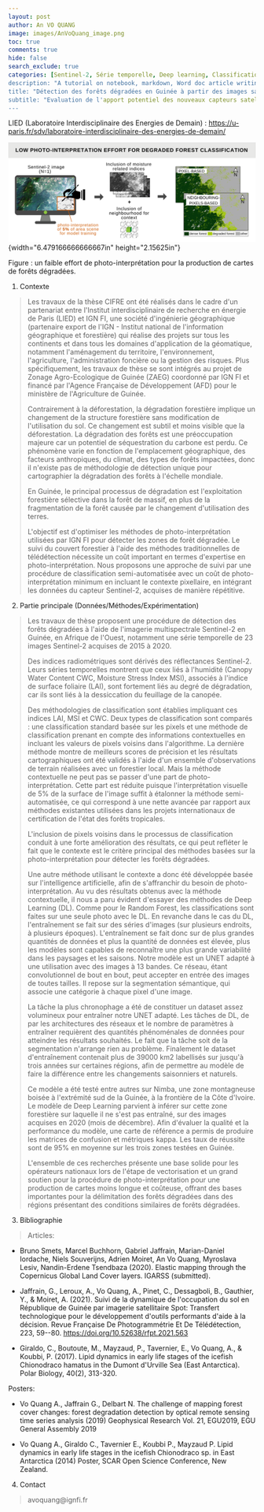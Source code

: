 ```yaml
---
layout: post
author: An VO QUANG
image: images/AnVoQuang_image.png
toc: true
comments: true
hide: false
search_exclude: true
categories: [Sentinel-2, Série temporelle, Deep learning, Classification supervisée, Dégradation forestière, Afrique de l'Ouest]
description: "A tutorial on notebook, markdown, Word doc article writing"
title: "Détection des forêts dégradées en Guinée à partir des images satellites Sentinel-2"
subtitle: "Evaluation de l'apport potentiel des nouveaux capteurs satellitaires optiques et radars"
---
```


LIED (Laboratoire Interdisciplinaire des Energies de Demain) :
https://u-paris.fr/sdv/laboratoire-interdisciplinaire-des-energies-de-demain/


![](images/AnVoQuang_image.png){width="6.479166666666667in" height="2.15625in"}

Figure : un faible effort de photo-interprétation pour la production de
cartes de forêts dégradées.


1.  Contexte

> Les travaux de la thèse CIFRE ont été réalisés dans le cadre d\'un
> partenariat entre l\'Institut interdisciplinaire de recherche en
> énergie de Paris (LIED) et IGN FI, une société d\'ingénierie
> géographique (partenaire export de l\'IGN - Institut national de
> l'information géographique et forestière) qui réalise des projets sur
> tous les continents et dans tous les domaines d\'application de la
> géomatique, notamment l\'aménagement du territoire, l\'environnement,
> l\'agriculture, l\'administration foncière ou la gestion des risques.
> Plus spécifiquement, les travaux de thèse se sont intégrés au projet
> de Zonage Agro-Ecologique de Guinée (ZAEG) coordonné par IGN FI et
> financé par l\'Agence Française de Développement (AFD) pour le
> ministère de l'Agriculture de Guinée.
>
> Contrairement à la déforestation, la dégradation forestière implique
> un changement de la structure forestière sans modification de
> l\'utilisation du sol. Ce changement est subtil et moins visible que
> la déforestation. La dégradation des forêts est une préoccupation
> majeure car un potentiel de séquestration du carbone est perdu. Ce
> phénomène varie en fonction de l\'emplacement géographique, des
> facteurs anthropiques, du climat, des types de forêts impactées, donc
> il n\'existe pas de méthodologie de détection unique pour
> cartographier la dégradation des forêts à l\'échelle mondiale.
>
> En Guinée, le principal processus de dégradation est l\'exploitation
> forestière sélective dans la forêt de massif, en plus de la
> fragmentation de la forêt causée par le changement d\'utilisation des
> terres.
>
> L'objectif est d'optimiser les méthodes de photo-interprétation
> utilisées par IGN FI pour détecter les zones de forêt dégradée. Le
> suivi du couvert forestier à l\'aide des méthodes traditionnelles de
> télédétection nécessite un coût important en termes d\'expertise en
> photo-interprétation. Nous proposons une approche de suivi par une
> procédure de classification semi-automatisée avec un coût de
> photo-interprétation minimum en incluant le contexte pixellaire, en
> intégrant les données du capteur Sentinel-2, acquises de manière
> répétitive.

2.  Partie principale (Données/Méthodes/Expérimentation)

> Les travaux de thèse proposent une procédure de détection des forêts
> dégradées à l\'aide de l\'imagerie multispectrale Sentinel-2 en
> Guinée, en Afrique de l\'Ouest, notamment une série temporelle de 23
> images Sentinel-2 acquises de 2015 à 2020.
>
> Des indices radiométriques sont dérivés des réflectances Sentinel-2.
> Leurs séries temporelles montrent que ceux liés à l\'humidité (Canopy
> Water Content CWC, Moisture Stress Index MSI), associés à l\'indice de
> surface foliaire (LAI), sont fortement liés au degré de dégradation,
> car ils sont liés à la dessiccation du feuillage de la canopée.
>
> Des méthodologies de classification sont établies impliquant ces
> indices LAI, MSI et CWC. Deux types de classification sont comparés :
> une classification standard basée sur les pixels et une méthode de
> classification prenant en compte des informations contextuelles en
> incluant les valeurs de pixels voisins dans l\'algorithme. La dernière
> méthode montre de meilleurs scores de précision et les résultats
> cartographiques ont été validés à l\'aide d\'un ensemble
> d\'observations de terrain réalisées avec un forestier local. Mais la
> méthode contextuelle ne peut pas se passer d'une part de
> photo-interprétation. Cette part est réduite puisque l'interprétation
> visuelle de 5% de la surface de l'image suffit à étalonner la méthode
> semi-automatisée, ce qui correspond à une nette avancée par rapport
> aux méthodes existantes utilisées dans les projets internationaux de
> certification de l'état des forêts tropicales.
>
> L\'inclusion de pixels voisins dans le processus de classification
> conduit à une forte amélioration des résultats, ce qui peut refléter
> le fait que le contexte est le critère principal des méthodes basées
> sur la photo-interprétation pour détecter les forêts dégradées.
>
> Une autre méthode utilisant le contexte a donc été développée basée
> sur l'intelligence artificielle, afin de s'affranchir du besoin de
> photo-interprétation. Au vu des résultats obtenus avec la méthode
> contextuelle, il nous a paru évident d'essayer des méthodes de Deep
> Learning (DL). Comme pour le Random Forest, les classifications sont
> faites sur une seule photo avec le DL. En revanche dans le cas du DL,
> l\'entraînement se fait sur des séries d\'images (sur plusieurs
> endroits, à plusieurs époques). L\'entraînement se fait donc sur de
> plus grandes quantités de données et plus la quantité de données est
> élevée, plus les modèles sont capables de reconnaître une plus grande
> variabilité dans les paysages et les saisons. Notre modèle est un UNET
> adapté à une utilisation avec des images à 13 bandes. Ce réseau, étant
> convolutionnel de bout en bout, peut accepter en entrée des images de
> toutes tailles. Il repose sur la segmentation sémantique, qui associe
> une catégorie à chaque pixel d\'une image.
>
> La tâche la plus chronophage a été de constituer un dataset assez
> volumineux pour entraîner notre UNET adapté. Les tâches de DL, de par
> les architectures des réseaux et le nombre de paramètres à entraîner
> requièrent des quantités phénoménales de données pour atteindre les
> résultats souhaités. Le fait que la tâche soit de la segmentation
> n'arrange rien au problème. Finalement le dataset d\'entraînement
> contenait plus de 39000 km2 labellisés sur jusqu'à trois années sur
> certaines régions, afin de permettre au modèle de faire la différence
> entre les changements saisonniers et naturels.
>
> Ce modèle a été testé entre autres sur Nimba, une zone montagneuse
> boisée à l'extrémité sud de la Guinée, à la frontière de la Côte
> d'Ivoire. Le modèle de Deep Learning parvient à inférer sur cette zone
> forestière sur laquelle il ne s'est pas entraîné, sur des images
> acquises en 2020 (mois de décembre). Afin d'évaluer la qualité et la
> performance du modèle, une carte de référence a permis de produire les
> matrices de confusion et métriques kappa. Les taux de réussite sont de
> 95% en moyenne sur les trois zones testées en Guinée.
>
> L'ensemble de ces recherches présente une base solide pour les
> opérateurs nationaux lors de l'étape de vectorisation et un grand
> soutien pour la procédure de photo-interprétation pour une production
> de cartes moins longue et coûteuse, offrant des bases importantes pour
> la délimitation des forêts dégradées dans des régions présentant des
> conditions similaires de forêts dégradées.

3.  Bibliographie

> Articles:

-   Bruno Smets, Marcel Buchhorn, Gabriel Jaffrain, Marian-Daniel
    Iordache, Niels Souverijns, Adrien Moiret, An Vo Quang, Myroslava
    Lesiv, Nandin-Erdene Tsendbaza (2020). Elastic mapping through the
    Copernicus Global Land Cover layers. IGARSS (submitted).

-   Jaffrain, G., Leroux, A., Vo Quang, A., Pinet, C., Dessagboli, B.,
    Gauthier, Y., & Moiret, A. (2021). Suivi de la dynamique de
    l'occupation du sol en République de Guinée par imagerie
    satellitaire Spot: Transfert technologique pour le développement
    d'outils performants d'aide à la décision. Revue Française De
    Photogrammétrie Et De Télédétection, 223, 59--80.
    https://doi.org/10.52638/rfpt.2021.563

-   Giraldo, C., Boutoute, M., Mayzaud, P., Tavernier, E., Vo Quang, A.,
    & Koubbi, P. (2017). Lipid dynamics in early life stages of the
    icefish Chionodraco hamatus in the Dumont d'Urville Sea (East
    Antarctica). Polar Biology, 40(2), 313-320.

Posters:

-   Vo Quang A., Jaffrain G., Delbart N. The challenge of mapping forest
    cover changes: forest degradation detection by optical remote
    sensing time series analysis (2019) Geophysical Research Vol. 21,
    EGU2019, EGU General Assembly 2019

-   Vo Quang A., Giraldo C., Tavernier E., Koubbi P., Mayzaud P. Lipid
    dynamics in early life stages in the icefish Chionodraco sp. in East
    Antarctica (2014) Poster, SCAR Open Science Conference, New Zealand.

4.  Contact

> avoquang\@ignfi.fr

